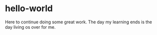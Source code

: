 # hello-world
Here to continue doing some great work.
The day my learning ends is the day living os over for me.
